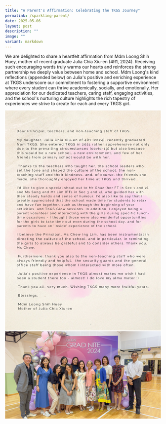 ```yaml
---
title: "A Parent's Affirmation: Celebrating the TKGS Journey"
permalink: /sparkling-parent/
date: 2025-05-06
layout: post
description: ""
image: ""
variant: markdown
---
```

We are delighted to share a heartfelt affirmation from Mdm Loong Shih Huey, mother of recent graduate Julia Chia Xiu-en (4R1, 2024). Receiving such encouraging words truly warms our hearts and reinforces the strong partnership we deeply value between home and school. Mdm Loong's kind reflections (appended below) on Julia's positive and enriching experience at TKGS underscore our commitment to fostering a supportive environment where every student can thrive academically, socially, and emotionally. Her appreciation for our dedicated teachers, caring staff, engaging activities, and the school's nurturing culture highlights the rich tapestry of experiences we strive to create for each and every TKGS girl.

<img src="/images/Sparkling_Moment/2025/S_P_Letter.png">
<br>
<img src="/images/Sparkling_Moment/2025/S_P_1.png">